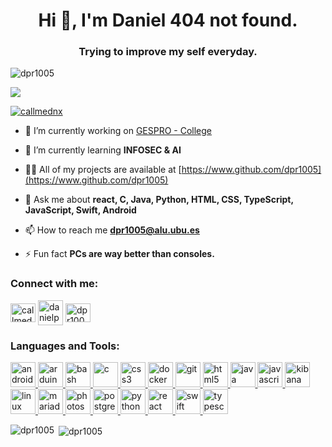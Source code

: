 <h1 align="center">Hi 👋, I'm Daniel 404 not found.</h1>
<h3 align="center">Trying to improve my self everyday.</h3>

<p align="left"> <img src="https://komarev.com/ghpvc/?username=dpr1005&label=Profile%20views&color=0e75b6&style=flat" alt="dpr1005" /> </p>

<p align="left"> <a href="https://github.com/ryo-ma/github-profile-trophy"><img src="https://github-profile-trophy.vercel.app/?username=dpr1005"&theme=monokai/></a> </p>

<p align="left"> <a href="https://twitter.com/callmednx" target="blank"><img src="https://img.shields.io/twitter/follow/callmednx?logo=twitter&style=for-the-badge" alt="callmednx" /></a> </p>

- 🔭 I’m currently working on [GESPRO - College](https://github.com/dpr1005/GESPRO_Teoria_2021)

- 🌱 I’m currently learning **INFOSEC & AI**

- 👨‍💻 All of my projects are available at [https://www.github.com/dpr1005](https://www.github.com/dpr1005)

- 💬 Ask me about **react, C, Java, Python, HTML, CSS, TypeScript, JavaScript, Swift, Android**

- 📫 How to reach me **dpr1005@alu.ubu.es**

- ⚡ Fun fact **PCs are way better than consoles.**

<h3 align="left">Connect with me:</h3>
<p align="left">
<a href="https://twitter.com/callmednx" target="blank"><img align="center" src="https://cdn.jsdelivr.net/npm/simple-icons@3.0.1/icons/twitter.svg" alt="callmednx" height="30" width="40" /></a>
<a href="https://linkedin.com/in/danielpuenteramirez" target="blank"><img align="center" src="https://cdn.jsdelivr.net/npm/simple-icons@3.0.1/icons/linkedin.svg" alt="danielpuenteramirez height="30" width="40" /></a>
<a href="https://www.hackerrank.com/dpr1005" target="blank"><img align="center" src="https://cdn.jsdelivr.net/npm/simple-icons@3.0.1/icons/hackerrank.svg" alt="dpr1005" height="30" width="40" /></a>
</p>

<h3 align="left">Languages and Tools:</h3>
<p align="left"> <a href="https://developer.android.com" target="_blank"> <img src="https://devicons.github.io/devicon/devicon.git/icons/android/android-original-wordmark.svg" alt="android" width="40" height="40"/> </a> <a href="https://www.arduino.cc/" target="_blank"> <img src="https://cdn.worldvectorlogo.com/logos/arduino-1.svg" alt="arduino" width="40" height="40"/> </a> <a href="https://www.gnu.org/software/bash/" target="_blank"> <img src="https://www.vectorlogo.zone/logos/gnu_bash/gnu_bash-icon.svg" alt="bash" width="40" height="40"/> </a> <a href="https://www.cprogramming.com/" target="_blank"> <img src="https://devicons.github.io/devicon/devicon.git/icons/c/c-original.svg" alt="c" width="40" height="40"/> </a> <a href="https://www.w3schools.com/css/" target="_blank"> <img src="https://devicons.github.io/devicon/devicon.git/icons/css3/css3-original-wordmark.svg" alt="css3" width="40" height="40"/> </a> <a href="https://www.docker.com/" target="_blank"> <img src="https://devicons.github.io/devicon/devicon.git/icons/docker/docker-original-wordmark.svg" alt="docker" width="40" height="40"/> </a> <a href="https://git-scm.com/" target="_blank"> <img src="https://www.vectorlogo.zone/logos/git-scm/git-scm-icon.svg" alt="git" width="40" height="40"/> </a> <a href="https://www.w3.org/html/" target="_blank"> <img src="https://devicons.github.io/devicon/devicon.git/icons/html5/html5-original-wordmark.svg" alt="html5" width="40" height="40"/> </a> <a href="https://www.java.com" target="_blank"> <img src="https://devicons.github.io/devicon/devicon.git/icons/java/java-original-wordmark.svg" alt="java" width="40" height="40"/> </a> <a href="https://developer.mozilla.org/en-US/docs/Web/JavaScript" target="_blank"> <img src="https://devicons.github.io/devicon/devicon.git/icons/javascript/javascript-original.svg" alt="javascript" width="40" height="40"/> </a> <a href="https://www.elastic.co/kibana" target="_blank"> <img src="https://www.vectorlogo.zone/logos/elasticco_kibana/elasticco_kibana-icon.svg" alt="kibana" width="40" height="40"/> </a> <a href="https://www.linux.org/" target="_blank"> <img src="https://devicons.github.io/devicon/devicon.git/icons/linux/linux-original.svg" alt="linux" width="40" height="40"/> </a> <a href="https://mariadb.org/" target="_blank"> <img src="https://www.vectorlogo.zone/logos/mariadb/mariadb-icon.svg" alt="mariadb" width="40" height="40"/> </a> <a href="https://www.photoshop.com/en" target="_blank"> <img src="https://devicons.github.io/devicon/devicon.git/icons/photoshop/photoshop-plain.svg" alt="photoshop" width="40" height="40"/> </a> <a href="https://www.postgresql.org" target="_blank"> <img src="https://devicons.github.io/devicon/devicon.git/icons/postgresql/postgresql-original-wordmark.svg" alt="postgresql" width="40" height="40"/> </a> <a href="https://www.python.org" target="_blank"> <img src="https://devicons.github.io/devicon/devicon.git/icons/python/python-original.svg" alt="python" width="40" height="40"/> </a> <a href="https://reactjs.org/" target="_blank"> <img src="https://devicons.github.io/devicon/devicon.git/icons/react/react-original-wordmark.svg" alt="react" width="40" height="40"/> </a> <a href="https://developer.apple.com/swift/" target="_blank"> <img src="https://devicons.github.io/devicon/devicon.git/icons/swift/swift-original-wordmark.svg" alt="swift" width="40" height="40"/> </a> <a href="https://www.typescriptlang.org/" target="_blank"> <img src="https://devicons.github.io/devicon/devicon.git/icons/typescript/typescript-original.svg" alt="typescript" width="40" height="40"/> </a> </p>

<p><img align="left" src="https://github-readme-stats.vercel.app/api/top-langs?username=dpr1005&show_icons=true&locale=en&layout=compact" alt="dpr1005" /></p>

<p>&nbsp;<img align="center" src="https://github-readme-stats.vercel.app/api?username=dpr1005&show_icons=true&locale=en" alt="dpr1005" /></p>

